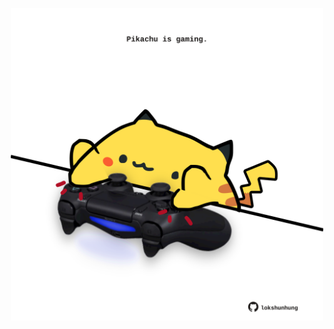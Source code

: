 <!-- built at 09/10/2023, 18:00:57 UTC -->
<p align="center">
  <img width="500" height="500" src="./ReadmeImage.svg">
</p>
